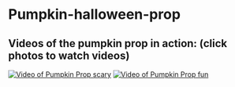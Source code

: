 # Pumpkin-halloween-prop

## Videos of the pumpkin prop in action: (click photos to watch videos)
[![Video of Pumpkin Prop scary](https://i.ibb.co/7WfGZJL/Image-from-i-OS-1.jpg)](https://www.youtube.com/watch?v=4DdH7YWoKtk)
[![Video of Pumpkin Prop fun](https://i.ibb.co/TMn3yN4/IMG-4320.jpg)](https://streamable.com/br90mq)

